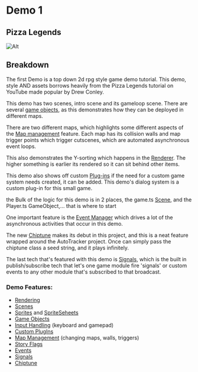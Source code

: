 # Demo 1

## Pizza Legends

![Alt](/demo1.png "Demo 1")

## Breakdown

The first Demo is a top down 2d rpg style game demo tutorial. This demo, style AND assets borrows heavily from the Pizza Legends tutorial on YouTube made popular by Drew Conley.

This demo has two scenes, intro scene and its gameloop scene. There are several [game objects](./GameObject.md), as this demonstrates how they can be deployed in different maps.

There are two different maps, which highlights some different aspects of the [Map management](./Maps.md) feature. Each map has its collision walls and map trigger points which trigger cutscenes, which are automated asynchronous event loops.

This also demonstrates the Y-sorting which happens in the [Renderer](./Renderer.md). The higher something is earlier its rendered so it can sit behind other items.

This demo also shows off custom [Plug-ins](./plugins.md) if the need for a custom game system needs created, it can be added. This demo's dialog system is a custom plug-in for this small game.

the Bulk of the logic for this demo is in 2 places, the game.ts [Scene](./Scene.md), and the Player.ts GameObject,... that is where to start

One important feature is the [Event Manager](./Events.md) which drives a lot of the asynchronous activities that occur in this demo.

The new [Chiptune](./Chiptune.md) makes its debut in this project, and this is a neat feature wrapped around the AutoTracker project. Once can simply pass the chiptune class a seed string, and it plays infinitely.

The last tech that's featured with this demo is [Signals](./signals.md), which is the built in publish/subscribe tech that let's one game module fire 'signals' or custom events to any other module that's subscribed to that broadcast.

### Demo Features:

- [Rendering](./Renderer.md)
- [Scenes](./Scene.md)
- [Sprites](./Sprite.md) and [SpriteSeheets](./SpriteSheet.md)
- [Game Objects](./GameObject.md)
- [Input Handling](./Input.md) (keyboard and gamepad)
- [Custom PlugIns](./plugin.md)
- [Map Management](./Maps.md) (changing maps, walls, triggers)
- [Story Flags](./Storyflags.md)
- [Events](./Events.md)
- [Signals](./signals.md)
- [Chiptune](./Chiptune.md)
